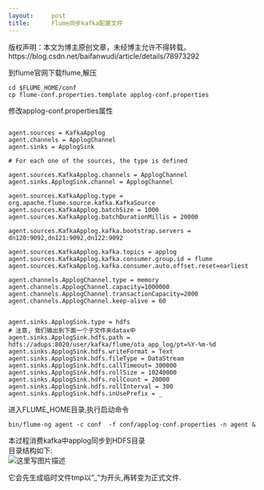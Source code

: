 ```yaml
---
layout:     post
title:      Flume同步kafka配置文件
---
```

<div id="article_content" class="article_content clearfix csdn-tracking-statistics" data-pid="blog" data-mod="popu_307" data-dsm="post">
								<div class="article-copyright">
					版权声明：本文为博主原创文章，未经博主允许不得转载。					https://blog.csdn.net/baifanwudi/article/details/78973292				</div>
								            <div id="content_views" class="markdown_views prism-atom-one-dark">
							<!-- flowchart 箭头图标 勿删 -->
							<svg xmlns="http://www.w3.org/2000/svg" style="display: none;"><path stroke-linecap="round" d="M5,0 0,2.5 5,5z" id="raphael-marker-block" style="-webkit-tap-highlight-color: rgba(0, 0, 0, 0);"></path></svg>
							<p>到flume官网下载flume,解压</p>



<pre class="prettyprint"><code class=" hljs avrasm">cd $FLUME_HOME/conf
<span class="hljs-keyword">cp</span> flume-conf<span class="hljs-preprocessor">.properties</span><span class="hljs-preprocessor">.template</span> applog-conf<span class="hljs-preprocessor">.properties</span></code></pre>

<p>修改applog-conf.properties属性</p>



<pre class="prettyprint"><code class=" hljs avrasm">
agent<span class="hljs-preprocessor">.sources</span> = KafkaApplog
agent<span class="hljs-preprocessor">.channels</span> = ApplogChannel
agent<span class="hljs-preprocessor">.sinks</span> = ApplogSink

<span class="hljs-preprocessor"># For each one of the sources, the type is defined</span>

agent<span class="hljs-preprocessor">.sources</span><span class="hljs-preprocessor">.KafkaApplog</span><span class="hljs-preprocessor">.channels</span> = ApplogChannel
agent<span class="hljs-preprocessor">.sinks</span><span class="hljs-preprocessor">.ApplogSink</span><span class="hljs-preprocessor">.channel</span> = ApplogChannel

agent<span class="hljs-preprocessor">.sources</span><span class="hljs-preprocessor">.KafkaApplog</span><span class="hljs-preprocessor">.type</span> = org<span class="hljs-preprocessor">.apache</span><span class="hljs-preprocessor">.flume</span><span class="hljs-preprocessor">.source</span><span class="hljs-preprocessor">.kafka</span><span class="hljs-preprocessor">.KafkaSource</span>
agent<span class="hljs-preprocessor">.sources</span><span class="hljs-preprocessor">.KafkaApplog</span><span class="hljs-preprocessor">.batchSize</span> = <span class="hljs-number">1000</span>
agent<span class="hljs-preprocessor">.sources</span><span class="hljs-preprocessor">.KafkaApplog</span><span class="hljs-preprocessor">.batchDurationMillis</span> = <span class="hljs-number">20000</span>

agent<span class="hljs-preprocessor">.sources</span><span class="hljs-preprocessor">.KafkaApplog</span><span class="hljs-preprocessor">.kafka</span><span class="hljs-preprocessor">.bootstrap</span><span class="hljs-preprocessor">.servers</span> = dn120:<span class="hljs-number">9092</span>,dn121:<span class="hljs-number">9092</span>,dn122:<span class="hljs-number">9092</span>

agent<span class="hljs-preprocessor">.sources</span><span class="hljs-preprocessor">.KafkaApplog</span><span class="hljs-preprocessor">.kafka</span><span class="hljs-preprocessor">.topics</span> = applog
agent<span class="hljs-preprocessor">.sources</span><span class="hljs-preprocessor">.KafkaApplog</span><span class="hljs-preprocessor">.kafka</span><span class="hljs-preprocessor">.consumer</span><span class="hljs-preprocessor">.group</span><span class="hljs-preprocessor">.id</span> = flume
agent<span class="hljs-preprocessor">.sources</span><span class="hljs-preprocessor">.KafkaApplog</span><span class="hljs-preprocessor">.kafka</span><span class="hljs-preprocessor">.consumer</span><span class="hljs-preprocessor">.auto</span><span class="hljs-preprocessor">.offset</span><span class="hljs-preprocessor">.reset</span>=earliest

agent<span class="hljs-preprocessor">.channels</span><span class="hljs-preprocessor">.ApplogChannel</span><span class="hljs-preprocessor">.type</span> = memory
agent<span class="hljs-preprocessor">.channels</span><span class="hljs-preprocessor">.ApplogChannel</span><span class="hljs-preprocessor">.capacity</span>=<span class="hljs-number">1000000</span>
agent<span class="hljs-preprocessor">.channels</span><span class="hljs-preprocessor">.ApplogChannel</span><span class="hljs-preprocessor">.transactionCapacity</span>=<span class="hljs-number">2000</span>
agent<span class="hljs-preprocessor">.channels</span><span class="hljs-preprocessor">.ApplogChannel</span><span class="hljs-preprocessor">.keep</span>-alive = <span class="hljs-number">60</span>


agent<span class="hljs-preprocessor">.sinks</span><span class="hljs-preprocessor">.ApplogSink</span><span class="hljs-preprocessor">.type</span> = hdfs
<span class="hljs-preprocessor"># 注意, 我们输出到下面一个子文件夹datax中</span>
agent<span class="hljs-preprocessor">.sinks</span><span class="hljs-preprocessor">.ApplogSink</span><span class="hljs-preprocessor">.hdfs</span><span class="hljs-preprocessor">.path</span> = hdfs://adups:<span class="hljs-number">8020</span>/user/kafka/flume/ota_app_log/pt=%<span class="hljs-built_in">Y</span>-%m-%d
agent<span class="hljs-preprocessor">.sinks</span><span class="hljs-preprocessor">.ApplogSink</span><span class="hljs-preprocessor">.hdfs</span><span class="hljs-preprocessor">.writeFormat</span> = Text
agent<span class="hljs-preprocessor">.sinks</span><span class="hljs-preprocessor">.ApplogSink</span><span class="hljs-preprocessor">.hdfs</span><span class="hljs-preprocessor">.fileType</span> = DataStream
agent<span class="hljs-preprocessor">.sinks</span><span class="hljs-preprocessor">.ApplogSink</span><span class="hljs-preprocessor">.hdfs</span><span class="hljs-preprocessor">.callTimeout</span>= <span class="hljs-number">300000</span>
agent<span class="hljs-preprocessor">.sinks</span><span class="hljs-preprocessor">.ApplogSink</span><span class="hljs-preprocessor">.hdfs</span><span class="hljs-preprocessor">.rollSize</span> = <span class="hljs-number">10240000</span>
agent<span class="hljs-preprocessor">.sinks</span><span class="hljs-preprocessor">.ApplogSink</span><span class="hljs-preprocessor">.hdfs</span><span class="hljs-preprocessor">.rollCount</span> = <span class="hljs-number">20000</span>
agent<span class="hljs-preprocessor">.sinks</span><span class="hljs-preprocessor">.ApplogSink</span><span class="hljs-preprocessor">.hdfs</span><span class="hljs-preprocessor">.rollInterval</span> = <span class="hljs-number">300</span>
agent<span class="hljs-preprocessor">.sinks</span><span class="hljs-preprocessor">.ApplogSink</span><span class="hljs-preprocessor">.hdfs</span><span class="hljs-preprocessor">.inUsePrefix</span> = _</code></pre>

<p>进入FLUME_HOME目录,执行启动命令</p>



<pre class="prettyprint"><code class=" hljs lasso">bin/flume<span class="hljs-attribute">-ng</span> agent <span class="hljs-attribute">-c</span> conf  <span class="hljs-attribute">-f</span> conf/applog<span class="hljs-attribute">-conf</span><span class="hljs-built_in">.</span>properties <span class="hljs-attribute">-n</span> agent <span class="hljs-subst">&amp;</span></code></pre>

<p>本过程消费kafka中applog同步到HDFS目录 <br>
目录结构如下: <br>
<img src="https://img-blog.csdn.net/20180104172209903?watermark/2/text/aHR0cDovL2Jsb2cuY3Nkbi5uZXQvYmFpZmFud3VkaQ==/font/5a6L5L2T/fontsize/400/fill/I0JBQkFCMA==/dissolve/70/gravity/SouthEast" alt="这里写图片描述" title=""></p>

<p>它会先生成临时文件tmp以”_”为开头,再转变为正式文件.</p>            </div>
						<link href="https://csdnimg.cn/release/phoenix/mdeditor/markdown_views-9e5741c4b9.css" rel="stylesheet">
                </div>